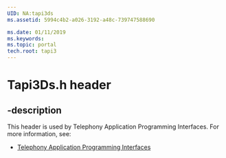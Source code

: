 ```yaml
---
UID: NA:tapi3ds
ms.assetid: 5994c4b2-a026-3192-a48c-739747588690

ms.date: 01/11/2019
ms.keywords: 
ms.topic: portal
tech.root: tapi3
---
```


# Tapi3Ds.h header


## -description


This header is used by Telephony Application Programming Interfaces. For more information, see:

- [Telephony Application Programming Interfaces](../_tapi3/index.md)

